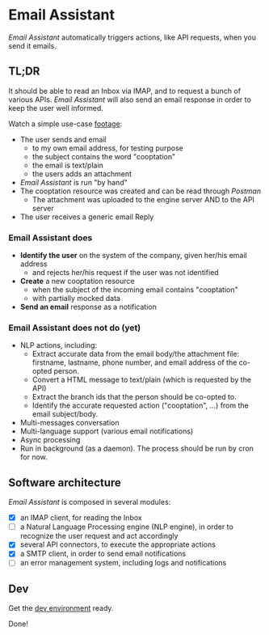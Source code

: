 # Email Assistant

*Email Assistant* automatically triggers actions, like API requests, when you send it emails.

## TL;DR

It should be able to read an Inbox via IMAP, and to request a bunch of various APIs. *Email Assistant* will also send an email response in order to keep the user well informed.

Watch a simple use-case [footage](https://www.loom.com/share/e4a876ec15b34b03bff413d934fdd418):

- The user sends and email
  - to my own email address, for testing purpose
  - the subject contains the word "cooptation"
  - the email is text/plain
  - the users adds an attachment
- *Email Assistant* is run "by hand"
- The cooptation resource was created and can be read through *Postman*
  - The attachment was uploaded to the engine server AND to the API server
- The user receives a generic email Reply

### Email Assistant does

- **Identify the user** on the system of the company, given her/his email address
    - and rejects her/his request if the user was not identified
- **Create** a new cooptation resource
  - when the subject of the incoming email contains "cooptation"
  - with partially mocked data
- **Send an email** response as a notification

### Email Assistant does not do (yet)

- NLP actions, including:
  - Extract accurate data from the email body/the attachment file: firstname, lastname, phone number, and email address of the co-opted person.
  - Convert a HTML message to text/plain (which is requested by the API)
  - Extract the branch ids that the person should be co-opted to.
  - Identify the accurate requested action ("cooptation", ...) from the email subject/body.
- Multi-messages conversation
- Multi-language support (various email notifications)
- Async processing
- Run in background (as a daemon). The process should be run by cron for now.

## Software architecture

*Email Assistant* is composed in several modules:

- [x] an IMAP client, for reading the Inbox
- [ ] a Natural Language Processing engine (NLP engine), in order to recognize the user request and act accordingly
- [x] several API connectors, to execute the appropriate actions
- [x] a SMTP client, in order to send email notifications
- [ ] an error management system, including logs and notifications

## Dev

Get the [dev environment](./README_dev.md) ready.

Done!
